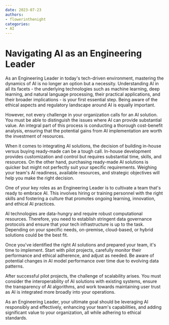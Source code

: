 ```yaml
---
date: 2023-07-23
authors:
- flowerinthenight
categories:
- AI
---
```


# Navigating AI as an Engineering Leader

As an Engineering Leader in today's tech-driven environment, mastering the dynamics of AI is no longer an option but a necessity. Understanding AI in all its facets - the underlying technologies such as machine learning, deep learning, and natural language processing, their practical applications, and their broader implications - is your first essential step. Being aware of the ethical aspects and regulatory landscape around AI is equally important.

<!-- more -->

However, not every challenge in your organization calls for an AI solution. You must be able to distinguish the issues where AI can provide substantial value. An integral part of this process is conducting a thorough cost-benefit analysis, ensuring that the potential gains from AI implementation are worth the investment of resources.

When it comes to integrating AI solutions, the decision of building in-house versus buying ready-made can be a tough call. In-house development provides customization and control but requires substantial time, skills, and resources. On the other hand, purchasing ready-made AI solutions is quicker but might not perfectly suit your specific requirements. Weighing your team's AI readiness, available resources, and strategic objectives will help you make the right decision.

One of your key roles as an Engineering Leader is to cultivate a team that's ready to embrace AI. This involves hiring or training personnel with the right skills and fostering a culture that promotes ongoing learning, innovation, and ethical AI practices.

AI technologies are data-hungry and require robust computational resources. Therefore, you need to establish stringent data governance protocols and ensure that your tech infrastructure is up to the task. Depending on your specific needs, on-premise, cloud-based, or hybrid solutions could be the best fit.

Once you've identified the right AI solutions and prepared your team, it's time to implement. Start with pilot projects, carefully monitor their performance and ethical adherence, and adjust as needed. Be aware of potential changes in AI model performance over time due to evolving data patterns.

After successful pilot projects, the challenge of scalability arises. You must consider the interoperability of AI solutions with existing systems, ensure the transparency of AI algorithms, and work towards maintaining user trust as AI is integrated more broadly into your operations.

As an Engineering Leader, your ultimate goal should be leveraging AI responsibly and effectively, enhancing your team's capabilities, and adding significant value to your organization, all while adhering to ethical standards.
